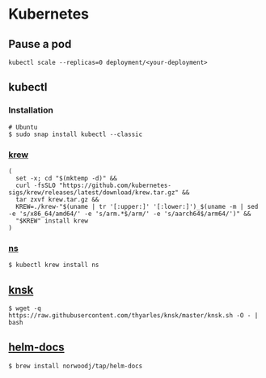 # Kubernetes

## Pause a pod

`kubectl scale --replicas=0 deployment/<your-deployment>`

## kubectl

### Installation

```
# Ubuntu
$ sudo snap install kubectl --classic
```

### [krew](https://krew.sigs.k8s.io/docs/user-guide/setup/install/)

```shell
(
  set -x; cd "$(mktemp -d)" &&
  curl -fsSLO "https://github.com/kubernetes-sigs/krew/releases/latest/download/krew.tar.gz" &&
  tar zxvf krew.tar.gz &&
  KREW=./krew-"$(uname | tr '[:upper:]' '[:lower:]')_$(uname -m | sed -e 's/x86_64/amd64/' -e 's/arm.*$/arm/' -e 's/aarch64$/arm64/')" &&
  "$KREW" install krew
)
```

### [ns](https://github.com/ahmetb/kubectx)

```shell
$ kubectl krew install ns
```

## [knsk](https://github.com/thyarles/knsk)

```shell
$ wget -q https://raw.githubusercontent.com/thyarles/knsk/master/knsk.sh -O - | bash 
```

## [helm-docs](https://github.com/norwoodj/helm-docs#installation)

```shell
$ brew install norwoodj/tap/helm-docs
```
